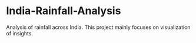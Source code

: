 # India-Rainfall-Analysis
Analysis of rainfall across India. This project mainly focuses on visualization of insights.
